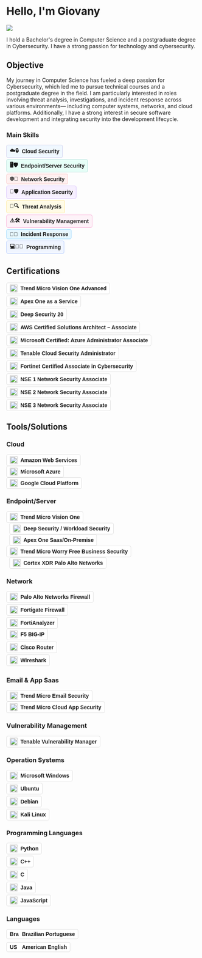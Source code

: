 # Hello, I'm Giovany
<a href="https://www.linkedin.com/in/giovany-silva/"><img src="https://img.shields.io/badge/-LinkedIn-0072b1?&style=for-the-badge&logo=linkedin&logoColor=white" /></a>


I hold a Bachelor's degree in Computer Science and a postgraduate degree in Cybersecurity. I have a strong passion for technology and cybersecurity.

## Objective

My journey in Computer Science has fueled a deep passion for Cybersecurity, which led me to pursue technical courses and a postgraduate degree in the field. I am particularly interested in roles involving threat analysis, investigations, and incident response across various environments— including computer systems, networks, and cloud platforms. Additionally, I have a strong interest in secure software development and integrating security into the development lifecycle.
### Main Skills
<!-- Cloud Security -->
<div>
  <span style="display: inline-flex; align-items: center; background: #f0f8ff; border-radius: 4px; padding: 4px 8px; font-family: sans-serif; font-size: 14px; font-weight: bold; border: 1px solid #cce; margin-bottom: 4px;">
    ☁️🔒
    <span style="margin-left: 8px;">Cloud Security</span>
  </span>
</div>

<!-- Endpoint/Server Security -->
<div>
  <span style="display: inline-flex; align-items: center; background: #e6fff7; border-radius: 4px; padding: 4px 8px; font-family: sans-serif; font-size: 14px; font-weight: bold; border: 1px solid #b2dfdb; margin-bottom: 4px;">
    🖥️🛡️
    <span style="margin-left: 8px;">Endpoint/Server Security</span>
  </span>
</div>

<!-- Network Security -->
<div>
  <span style="display: inline-flex; align-items: center; background: #fff0f0; border-radius: 4px; padding: 4px 8px; font-family: sans-serif; font-size: 14px; font-weight: bold; border: 1px solid #f8c6c6; margin-bottom: 4px;">
    🌐🔐
    <span style="margin-left: 8px;">Network Security</span>
  </span>
</div>

<!-- Application Security -->
<div>
  <span style="display: inline-flex; align-items: center; background: #f7f0ff; border-radius: 4px; padding: 4px 8px; font-family: sans-serif; font-size: 14px; font-weight: bold; border: 1px solid #d5bdfc; margin-bottom: 4px;">
    📱🛡️
    <span style="margin-left: 8px;">Application Security</span>
  </span>
</div>

<!-- Threat Analysis -->
<div>
  <span style="display: inline-flex; align-items: center; background: #fffbe6; border-radius: 4px; padding: 4px 8px; font-family: sans-serif; font-size: 14px; font-weight: bold; border: 1px solid #ffe58f; margin-bottom: 4px;">
    🐞🔍
    <span style="margin-left: 8px;">Threat Analysis</span>
  </span>
</div>

<!-- Vulnerability Management -->
<div>
  <span style="display: inline-flex; align-items: center; background: #fdf2f8; border-radius: 4px; padding: 4px 8px; font-family: sans-serif; font-size: 14px; font-weight: bold; border: 1px solid #f9a8d4; margin-bottom: 4px;">
    ⚠️🛠️
    <span style="margin-left: 8px;">Vulnerability Management</span>
  </span>
</div>

<!-- Incident Response -->
<div>
  <span style="display: inline-flex; align-items: center; background: #e6f7ff; border-radius: 4px; padding: 4px 8px; font-family: sans-serif; font-size: 14px; font-weight: bold; border: 1px solid #91d5ff; margin-bottom: 4px;">
    🚨📞
    <span style="margin-left: 8px;">Incident Response</span>
  </span>
</div>

<!-- Programming -->
<div>
  <span style="display: inline-flex; align-items: center; background: #f0f5ff; border-radius: 4px; padding: 4px 8px; font-family: sans-serif; font-size: 14px; font-weight: bold; border: 1px solid #adc6ff; margin-bottom: 4px;">
    💻👨‍💻
    <span style="margin-left: 8px;">Programming</span>
  </span>
</div>



## Certifications
<div>
  <div style="margin-bottom: 4px;">
    <span style="display: inline-flex; align-items: center; background: #FFFFFF; border-radius: 4px; padding: 4px 8px; font-family: sans-serif; font-size: 14px; font-weight: bold; border: 1px solid #ddd;">
      <img src="https://companieslogo.com/img/orig/4704.T-f095ba2a.png?t=1730443068" alt="Trend Micro Logo" style="height: 20px; margin-right: 8px;">
      Trend Micro Vision One Advanced
    </span>
  </div>

  <div style="margin-bottom: 4px;">
    <span style="display: inline-flex; align-items: center; background: #FFFFFF; border-radius: 4px; padding: 4px 8px; font-family: sans-serif; font-size: 14px; font-weight: bold; border: 1px solid #ddd;">
      <img src="https://companieslogo.com/img/orig/4704.T-f095ba2a.png?t=1730443068" alt="Trend Micro Logo" style="height: 20px; margin-right: 8px;">
      Apex One as a Service
    </span>
  </div>

  <div style="margin-bottom: 4px;">
    <span style="display: inline-flex; align-items: center; background: #FFFFFF; border-radius: 4px; padding: 4px 8px; font-family: sans-serif; font-size: 14px; font-weight: bold; border: 1px solid #ddd;">
      <img src="https://companieslogo.com/img/orig/4704.T-f095ba2a.png?t=1730443068" alt="Trend Micro Logo" style="height: 20px; margin-right: 8px;">
      Deep Security 20
    </span>
  </div>

  <div style="margin-bottom: 4px;">
    <span style="display: inline-flex; align-items: center; background: #FFFFFF; border-radius: 4px; padding: 4px 8px; font-family: sans-serif; font-size: 14px; font-weight: bold; border: 1px solid #ddd;">
      <img src="https://www.logo.wine/a/logo/Amazon_Web_Services/Amazon_Web_Services-Logo.wine.svg" alt="AWS Logo" style="height: 20px; margin-right: 8px;">
      AWS Certified Solutions Architect – Associate
    </span>
  </div>

  <div style="margin-bottom: 4px;">
    <span style="display: inline-flex; align-items: center; background: #FFFFFF; border-radius: 4px; padding: 4px 8px; font-family: sans-serif; font-size: 14px; font-weight: bold; border: 1px solid #ddd;">
      <img src="https://upload.wikimedia.org/wikipedia/commons/f/fa/Microsoft_Azure.svg" alt="Azure Logo" style="height: 20px; margin-right: 8px;">
      Microsoft Certified: Azure Administrator Associate
    </span>
  </div>

  <div style="margin-bottom: 4px;">
    <span style="display: inline-flex; align-items: center; background: #FFFFFF; border-radius: 4px; padding: 4px 8px; font-family: sans-serif; font-size: 14px; font-weight: bold; border: 1px solid #ddd;">
      <img src="https://getlogovector.com/wp-content/uploads/2020/10/tenable-inc-logo-vector.png" alt="Tenable Logo" style="height: 20px; margin-right: 8px;">
      Tenable Cloud Security Administrator
    </span>
  </div>

  <div style="margin-bottom: 4px;">
    <span style="display: inline-flex; align-items: center; background: #FFFFFF; border-radius: 4px; padding: 4px 8px; font-family: sans-serif; font-size: 14px; font-weight: bold; border: 1px solid #ddd;">
      <img src="https://dev.socialidnow.com/images/9/9a/Fortinet-Logo.png" alt="Fortinet Logo" style="height: 20px; margin-right: 8px;">
      Fortinet Certified Associate in Cybersecurity
    </span>
  </div>


  <div style="margin-bottom: 4px;">
    <span style="display: inline-flex; align-items: center; background: #FFFFFF; border-radius: 4px; padding: 4px 8px; font-family: sans-serif; font-size: 14px; font-weight: bold; border: 1px solid #ddd;">
      <img src="https://dev.socialidnow.com/images/9/9a/Fortinet-Logo.png" alt="Fortinet Logo" style="height: 20px; margin-right: 8px;">
      NSE 1 Network Security Associate
    </span>
  </div>

  <div style="margin-bottom: 4px;">
    <span style="display: inline-flex; align-items: center; background: #FFFFFF; border-radius: 4px; padding: 4px 8px; font-family: sans-serif; font-size: 14px; font-weight: bold; border: 1px solid #ddd;">
      <img src="https://dev.socialidnow.com/images/9/9a/Fortinet-Logo.png" alt="Fortinet Logo" style="height: 20px; margin-right: 8px;">
      NSE 2 Network Security Associate
    </span>
  </div>

  <div>
    <span style="display: inline-flex; align-items: center; background: #FFFFFF; border-radius: 4px; padding: 4px 8px; font-family: sans-serif; font-size: 14px; font-weight: bold; border: 1px solid #ddd;">
      <img src="https://dev.socialidnow.com/images/9/9a/Fortinet-Logo.png" alt="Fortinet Logo" style="height: 20px; margin-right: 8px;">
      NSE 3 Network Security Associate
    </span>
  </div>
</div>


## Tools/Solutions
### Cloud
<div>
  <span style="display: inline-flex; align-items: center; background: #FFFFFF; border-radius: 4px; padding: 4px 8px; font-family: sans-serif; font-size: 14px; font-weight: bold; border: 1px solid #ddd;">
    <img src="https://upload.wikimedia.org/wikipedia/commons/d/de/Amazon_icon.png" alt="Amazon Logo" style="height: 20px; margin-right: 8px;">
    Amazon Web Services
  </span>
</div>

<div>
  <span style="display: inline-flex; align-items: center; background: #FFFFFF; border-radius: 4px; padding: 4px 8px; font-family: sans-serif; font-size: 14px; font-weight: bold; border: 1px solid #ddd;">
    <img src="https://upload.wikimedia.org/wikipedia/commons/f/fa/Microsoft_Azure.svg" alt="Azure Logo" style="height: 20px; margin-right: 8px;">
    Microsoft Azure
  </span>
</div>

<div>
  <span style="display: inline-flex; align-items: center; background: #FFFFFF; border-radius: 4px; padding: 4px 8px; font-family: sans-serif; font-size: 14px; font-weight: bold; border: 1px solid #ddd;">
    <img src="https://miro.medium.com/v2/resize:fit:720/format:webp/1*WE-EQFubMHMnMv-bPIW5SA.png" alt="Google Cloud Platform Logo" style="height: 20px; margin-right: 8px;">
    Google Cloud Platform
  </span>
</div>

### Endpoint/Server
<div>
  <span style="display: inline-flex; align-items: center; background: #FFFFFF; border-radius: 4px; padding: 4px 8px; font-family: sans-serif; font-size: 14px; font-weight: bold; border: 1px solid #ddd;">
    <img src="https://companieslogo.com/img/orig/4704.T-f095ba2a.png?t=1730443068" alt="Trend Micro Logo" style="height: 20px; margin-right: 8px;">
    Trend Micro Vision One
  </span>
</div>

<div>
<span style="display: inline-flex; align-items: center; background: #FFFFFF; border-radius: 4px; padding: 4px 8px; font-family: sans-serif; font-size: 14px; font-weight: bold; border: 1px solid #ddd; margin-left: 8px;">
  <img src="https://companieslogo.com/img/orig/4704.T-f095ba2a.png?t=1730443068" alt="Trend Micro Logo" style="height: 20px; margin-right: 8px;">
  Deep Security / Workload Security
</span>
</div>

<div>
    <span style="display: inline-flex; align-items: center; background: #FFFFFF; border-radius: 4px; padding: 4px 8px; font-family: sans-serif; font-size: 14px; font-weight: bold; border: 1px solid #ddd; margin-left: 8px;">
  <img src="https://play-lh.googleusercontent.com/YMCyzD2ma_z9rLNFnaj1qucTEkPn2YgDTEXRJ2EhiW6wRrAd5O-LKIHj5LabYsISttZT=s94-rw" alt="Trend Micro Icon" style="height: 20px; margin-right: 8px;">
  Apex One Saas/On-Premise
</span>
</div>

<div>
  <span style="display: inline-flex; align-items: center; background: #FFFFFF; border-radius: 4px; padding: 4px 8px; font-family: sans-serif; font-size: 14px; font-weight: bold; border: 1px solid #ddd;">
    <img src="https://companieslogo.com/img/orig/4704.T-f095ba2a.png?t=1730443068" alt="Trend Micro Logo" style="height: 20px; margin-right: 8px;">
    Trend Micro Worry Free Business Security
  </span>
</div>


<div>
<span style="display: inline-flex; align-items: center; background: #FFFFFF; border-radius: 4px; padding: 4px 8px; font-family: sans-serif; font-size: 14px; font-weight: bold; border: 1px solid #ddd; margin-left: 8px;">
  <img src="https://cdn.cs.1worldsync.com/47/96/47969e39-1d10-4dcb-98d8-5aaacd6635f6.jpg" alt="Cortex XDR Logo" style="height: 20px; margin-right: 8px;">
  Cortex XDR Palo Alto Networks
</span>
</div>

### Network
<div>
  <span style="display: inline-flex; align-items: center; background: #FFFFFF; border-radius: 4px; padding: 4px 8px; font-family: sans-serif; font-size: 14px; font-weight: bold; border: 1px solid #ddd; margin-bottom: 4px;">
    <img src="https://upload.wikimedia.org/wikipedia/commons/d/de/PaloAltoNetworks_2020_Logo.svg" alt="Palo Alto Networks Logo" style="height: 20px; width: 20px; object-fit: contain; margin-right: 8px;">
    Palo Alto Networks Firewall
  </span>
</div>

<div>
  <span style="display: inline-flex; align-items: center; background: #FFFFFF; border-radius: 4px; padding: 4px 8px; font-family: sans-serif; font-size: 14px; font-weight: bold; border: 1px solid #ddd; margin-bottom: 4px;">
    <img src="https://dev.socialidnow.com/images/9/9a/Fortinet-Logo.png" alt="Fortinet Logo" style="height: 20px; width: 20px; object-fit: contain; margin-right: 8px;">
    Fortigate Firewall
  </span>
</div>

<div>
  <span style="display: inline-flex; align-items: center; background: #FFFFFF; border-radius: 4px; padding: 4px 8px; font-family: sans-serif; font-size: 14px; font-weight: bold; border: 1px solid #ddd;">
    <img src="https://dev.socialidnow.com/images/9/9a/Fortinet-Logo.png" alt="Fortinet Logo" style="height: 20px; width: 20px; object-fit: contain; margin-right: 8px;">
    FortiAnalyzer
  </span>
</div>
<div>
<span style="display: inline-flex; align-items: center; background: #FFFFFF; border-radius: 4px; padding: 4px 8px; font-family: sans-serif; font-size: 14px; font-weight: bold; border: 1px solid #ddd; margin-bottom: 4px;">
  <img src="https://logowik.com/content/uploads/images/f5-networks7669.jpg" alt="F5 BIG-IP Logo" style="height: 20px; width: 20px; object-fit: contain; margin-right: 8px;">
  F5 BIG-IP
</span>
</div>

<div>
  <span style="display: inline-flex; align-items: center; background: #FFFFFF; border-radius: 4px; padding: 4px 8px; font-family: sans-serif; font-size: 14px; font-weight: bold; border: 1px solid #ddd; margin-bottom: 4px;">
    <img src="https://upload.wikimedia.org/wikipedia/commons/thumb/0/08/Cisco_logo_blue_2016.svg/200px-Cisco_logo_blue_2016.svg.png" alt="Cisco Logo" style="height: 20px; width: 20px; object-fit: contain; margin-right: 8px;">
    Cisco Router
  </span>
</div>

<div>
  <span style="display: inline-flex; align-items: center; background: #FFFFFF; border-radius: 4px; padding: 4px 8px; font-family: sans-serif; font-size: 14px; font-weight: bold; border: 1px solid #ddd; margin-bottom: 4px;">
    <img src="https://www.stickerpress.in/media/products/800x800/1609ed30832a4867b9e4fa09a3e4e931.webp" alt="Wireshark Logo" style="height: 20px; width: 20px; object-fit: contain; margin-right: 8px;">
    Wireshark
  </span>
</div>


### Email & App Saas
<div>
  <span style="display: inline-flex; align-items: center; background: #FFFFFF; border-radius: 4px; padding: 4px 8px; font-family: sans-serif; font-size: 14px; font-weight: bold; border: 1px solid #ddd;">
    <img src="https://companieslogo.com/img/orig/4704.T-f095ba2a.png?t=1730443068" alt="Trend Micro Logo" style="height: 20px; margin-right: 8px;">
    Trend Micro Email Security
  </span>
</div>

<div>
  <span style="display: inline-flex; align-items: center; background: #FFFFFF; border-radius: 4px; padding: 4px 8px; font-family: sans-serif; font-size: 14px; font-weight: bold; border: 1px solid #ddd;">
    <img src="https://companieslogo.com/img/orig/4704.T-f095ba2a.png?t=1730443068" alt="Trend Micro Logo" style="height: 20px; margin-right: 8px;">
    Trend Micro Cloud App Security
  </span>
</div>

### Vulnerability Management
<div>
  <span style="display: inline-flex; align-items: center; background: #FFFFFF; border-radius: 4px; padding: 4px 8px; font-family: sans-serif; font-size: 14px; font-weight: bold; border: 1px solid #ddd;">
    <img src="https://getlogovector.com/wp-content/uploads/2020/10/tenable-inc-logo-vector.png" alt="Tenable Logo" style="height: 20px; margin-right: 8px;">
    Tenable Vulnerability Manager
  </span>
</div>

### Operation Systems
<div>
  <span style="display: inline-flex; align-items: center; background: #FFFFFF; border-radius: 4px; padding: 4px 8px; font-family: sans-serif; font-size: 14px; font-weight: bold; border: 1px solid #ddd; margin-bottom: 4px;">
    <img src="https://upload.wikimedia.org/wikipedia/commons/1/15/Logo_windows_simples.svg" alt="Windows Logo" style="height: 20px; width: 20px; object-fit: contain; margin-right: 8px;">
    Microsoft Windows
  </span>
</div>

<div>
  <span style="display: inline-flex; align-items: center; background: #FFFFFF; border-radius: 4px; padding: 4px 8px; font-family: sans-serif; font-size: 14px; font-weight: bold; border: 1px solid #ddd; margin-bottom: 4px;">
    <img src="https://res.cloudinary.com/canonical/image/fetch/f_auto,q_auto,fl_sanitize,c_fill,w_1920,h_1080/https://ubuntu.com/wp-content/uploads/ff30/logo_thumbnailYT.png" alt="Ubuntu Logo" style="height: 20px; width: 20px; object-fit: contain; margin-right: 8px;">
    Ubuntu
  </span>
</div>
<div>
  <span style="display: inline-flex; align-items: center; background: #FFFFFF; border-radius: 4px; padding: 4px 8px; font-family: sans-serif; font-size: 14px; font-weight: bold; border: 1px solid #ddd; margin-bottom: 4px;">
    <img src="https://upload.wikimedia.org/wikipedia/commons/0/04/Debian_logo.png" alt="Debian Logo" style="height: 20px; width: 20px; object-fit: contain; margin-right: 8px;">
    Debian
  </span>
</div>

<div>
  <span style="display: inline-flex; align-items: center; background: #FFFFFF; border-radius: 4px; padding: 4px 8px; font-family: sans-serif; font-size: 14px; font-weight: bold; border: 1px solid #ddd;">
    <img src="https://upload.wikimedia.org/wikipedia/commons/2/2b/Kali-dragon-icon.svg" alt="Kali Linux Logo" style="height: 20px; width: 20px; object-fit: contain; margin-right: 8px;">
    Kali Linux
  </span>
</div>


### Programming Languages
<div>
  <span style="display: inline-flex; align-items: center; background: #FFFFFF; border-radius: 4px; padding: 4px 8px; font-family: sans-serif; font-size: 14px; font-weight: bold; border: 1px solid #ddd; margin-bottom: 4px;">
    <img src="https://upload.wikimedia.org/wikipedia/commons/c/c3/Python-logo-notext.svg" alt="Python Logo" style="height: 20px; width: 20px; object-fit: contain; margin-right: 8px;">
    Python
  </span>
</div>

<div>
  <span style="display: inline-flex; align-items: center; background: #FFFFFF; border-radius: 4px; padding: 4px 8px; font-family: sans-serif; font-size: 14px; font-weight: bold; border: 1px solid #ddd; margin-bottom: 4px;">
    <img src="https://www.logo.wine/a/logo/C%2B%2B/C%2B%2B-Logo.wine.svg" alt="C++ Logo" style="height: 20px; width: 20px; object-fit: contain; margin-right: 8px;">
    C++
  </span>
</div>

<div>
  <span style="display: inline-flex; align-items: center; background: #FFFFFF; border-radius: 4px; padding: 4px 8px; font-family: sans-serif; font-size: 14px; font-weight: bold; border: 1px solid #ddd; margin-bottom: 4px;">
    <img src="https://upload.wikimedia.org/wikipedia/commons/1/19/C_Logo.png" alt="C Logo" style="height: 20px; width: 20px; object-fit: contain; margin-right: 8px;">
    C
  </span>
</div>

<div>
  <span style="display: inline-flex; align-items: center; background: #FFFFFF; border-radius: 4px; padding: 4px 8px; font-family: sans-serif; font-size: 14px; font-weight: bold; border: 1px solid #ddd; margin-bottom: 4px;">
    <img src="https://www.logo.wine/a/logo/Java_(programming_language)/Java_(programming_language)-Logo.wine.svg" alt="Java Logo" style="height: 20px; width: 20px; object-fit: contain; margin-right: 8px;">
    Java
  </span>
</div>

<div>
  <span style="display: inline-flex; align-items: center; background: #FFFFFF; border-radius: 4px; padding: 4px 8px; font-family: sans-serif; font-size: 14px; font-weight: bold; border: 1px solid #ddd;">
    <img src="https://upload.wikimedia.org/wikipedia/commons/6/6a/JavaScript-logo.png" alt="JavaScript Logo" style="height: 20px; width: 20px; object-fit: contain; margin-right: 8px;">
    JavaScript
  </span>
</div>

### Languages

<div>
  <span style="display: inline-flex; align-items: center; background: #FFFFFF; border-radius: 4px; padding: 4px 8px; font-family: sans-serif; font-size: 14px; font-weight: bold; border: 1px solid #ddd;">
    <img src="https://upload.wikimedia.org/wikipedia/en/0/05/Flag_of_Brazil.svg" alt="Brazil Flag" style="height: 16px; width: 24px; object-fit: cover; margin-right: 8px;">
    Brazilian Portuguese
  </span>
</div>

<div style="margin-top: 8px;">
  <span style="display: inline-flex; align-items: center; background: #FFFFFF; border-radius: 4px; padding: 4px 8px; font-family: sans-serif; font-size: 14px; font-weight: bold; border: 1px solid #ddd;">
    <img src="https://upload.wikimedia.org/wikipedia/en/a/a4/Flag_of_the_United_States.svg" alt="USA Flag" style="height: 16px; width: 24px; object-fit: cover; margin-right: 8px;">
    American English
  </span>
</div>







